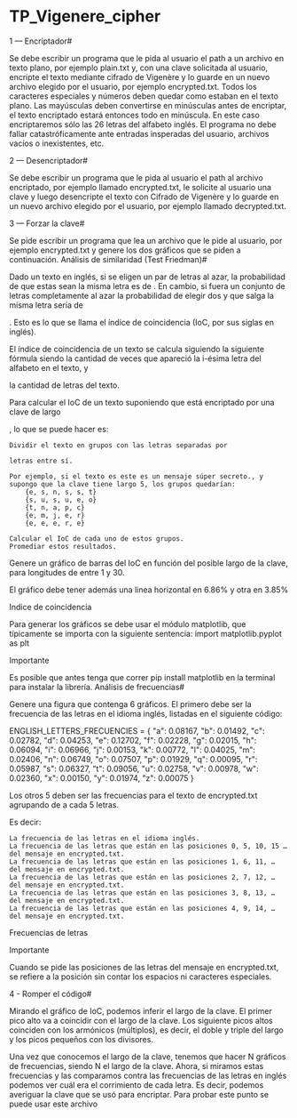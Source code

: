 # TP_Vigenere_cipher
1 — Encriptador#

Se debe escribir un programa que le pida al usuario el path a un archivo en texto plano, por ejemplo plain.txt y, con una clave solicitada al usuario,
encripte el texto mediante cifrado de Vigenère y lo guarde en un nuevo archivo elegido por el usuario, por ejemplo encrypted.txt.
Todos los caracteres especiales y números deben quedar como estaban en el texto plano.
Las mayúsculas deben convertirse en minúsculas antes de encriptar, el texto encriptado estará entonces todo en minúscula.
En este caso encriptaremos sólo las 26 letras del alfabeto inglés.
El programa no debe fallar catastróficamente ante entradas insperadas del usuario, archivos vacíos o inexistentes, etc.

2 — Desencriptador#

Se debe escribir un programa que le pida al usuario el path al archivo encriptado, 
por ejemplo llamado encrypted.txt, le solicite al usuario una clave y luego desencripte el texto con Cifrado de Vigenère y lo guarde en un nuevo archivo elegido por el usuario,
por ejemplo llamado decrypted.txt.

3 — Forzar la clave#

Se pide escribir un programa que lea un archivo que le pide al usuario, por ejemplo encrypted.txt y genere los dos gráficos que se piden a continuación.
Análisis de similaridad (Test Friedman)#

Dado un texto en inglés, si se eligen un par de letras al azar, la probabilidad de que estas sean la misma letra es de
. En cambio, si fuera un conjunto de letras completamente al azar la probabilidad de elegir dos y que salga la misma letra sería de

. Esto es lo que se llama el índice de coincidencia (IoC, por sus siglas en inglés).

El índice de coincidencia de un texto se calcula siguiendo la siguiente fórmula
siendo la cantidad de veces que apareció la i-ésima letra del alfabeto en el texto, y

la cantidad de letras del texto.

Para calcular el IoC de un texto suponiendo que está encriptado por una clave de largo

, lo que se puede hacer es:

    Dividir el texto en grupos con las letras separadas por 

    letras entre sí.

    Por ejemplo, si el texto es este es un mensaje súper secreto., y supongo que la clave tiene largo 5, los grupos quedarían:
        {e, s, n, s, s, t}
        {s, u, s, u, e, o}
        {t, n, a, p, c}
        {e, m, j, e, r}
        {e, e, e, r, e}

    Calcular el IoC de cada uno de estos grupos.
    Promediar estos resultados.

Genere un gráfico de barras del IoC en función del posible largo de la clave, para longitudes de entre 1 y 30.

El gráfico debe tener además una linea horizontal en 6.86% y otra en 3.85%

Indice de coincidencia

Para generar los gráficos se debe usar el módulo matplotlib, que típicamente se importa con la siguiente sentencia: import matplotlib.pyplot as plt

Importante

Es posible que antes tenga que correr pip install matplotlib en la terminal para instalar la librería.
Análisis de frecuencias#

Genere una figura que contenga 6 gráficos. El primero debe ser la frecuencia de las letras en el idioma inglés, listadas en el siguiente código:

ENGLISH_LETTERS_FRECUENCIES = {
    "a": 0.08167, "b": 0.01492, "c": 0.02782, "d": 0.04253, "e": 0.12702, "f": 0.02228,
    "g": 0.02015, "h": 0.06094, "i": 0.06966, "j": 0.00153, "k": 0.00772, "l": 0.04025,
    "m": 0.02406, "n": 0.06749, "o": 0.07507, "p": 0.01929, "q": 0.00095, "r": 0.05987,
    "s": 0.06327, "t": 0.09056, "u": 0.02758, "v": 0.00978, "w": 0.02360, "x": 0.00150,
    "y": 0.01974, "z": 0.00075
}

Los otros 5 deben ser las frecuencias para el texto de encrypted.txt agrupando de a cada 5 letras.

Es decir:

    La frecuencia de las letras en el idioma inglés.
    La frecuencia de las letras que están en las posiciones 0, 5, 10, 15 … del mensaje en encrypted.txt.
    La frecuencia de las letras que están en las posiciones 1, 6, 11, … del mensaje en encrypted.txt.
    La frecuencia de las letras que están en las posiciones 2, 7, 12, … del mensaje en encrypted.txt.
    La frecuencia de las letras que están en las posiciones 3, 8, 13, … del mensaje en encrypted.txt.
    La frecuencia de las letras que están en las posiciones 4, 9, 14, … del mensaje en encrypted.txt.

Frecuencias de letras

Importante

Cuando se pide las posiciones de las letras del mensaje en encrypted.txt, se refiere a la posición sin contar los espacios ni caracteres especiales.

4 - Romper el código#

Mirando el gráfico de IoC, podemos inferir el largo de la clave. El primer pico alto va a coincidir con el largo de la clave. Los siguiente picos altos coinciden con los armónicos (múltiplos),
es decir, el doble y triple del largo y los picos pequeños con los divisores.

Una vez que conocemos el largo de la clave, tenemos que hacer N gráficos de frecuencias, siendo N el largo de la clave. Ahora,
si miramos estas frecuencias y las comparamos contra las frecuencias de las letras en inglés podemos ver cuál era el corrimiento de cada letra.
Es decir, podemos averiguar la clave que se usó para encriptar. Para probar este punto se puede usar este archivo
